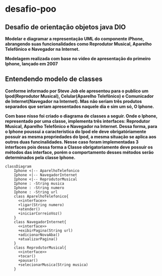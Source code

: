 # desafio-poo

## Desafio de orientação objetos java DIO

**Modelar e diagramar a representação UML do componente iPhone, abrangendo suas funcionalidades como Reprodutor Musical, Aparelho Telefônico e Navegador na Internet.**

**Modelagem realizada com base no vídeo de apresentação do primeiro Iphone, lançado em 2007**

## Entendendo modelo de classes 

**Conforme informado por Steve Job ele apresentou para o publico um Ipod(Reprodutor Musical), Celular(Aparelho Telefônico) e Comunicador de Internet(Navegador na Internet). Mas não seriam três produtos separados que seriam apresentados naquele dia e sim um só, O Iphone.**

**Com base nisso foi criado o diagrama de classes a seguir. Onde o Iphone, representado por uma classe, implementa três interfaces: Reprodutor Musical, Aparelho Telefônico e Navegador na Internet. Dessa forma, para o Iphone poussui a caracteristica do Ipod ele deve obrigatóriamente possuir as mesma propriedades do Ipod, a mesma situação se aplica aos outros duas funcinalidades. Nesse caso foram implementadas 3 interfaces pois dessa forma a Classe obrigatoriamente deve possuir os métodos das interface, porém o comportamento desses métodos serão determinados pela classe Iphone.**

```mermaid
classDiagram
    Iphone <|-- AparelhoTelefonico
    Iphone <|-- NavegadorInternet
    Iphone <|-- ReprodutorMusical
    Iphone : -String musica
    Iphone : -String numero
    Iphone : -String url
    class AparelhoTelefonico{
      <<interface>>
      +ligar(String numero)
      +atender()
      +iniciarCorreioVoz()
    }
    class NavegadorInternet{
      <<interface>>
      +exibirPagina(String url)
      +adicionarNovaAba()
      +atualizarPagina()
    }
    class ReprodutorMusical{
      <<interface>>
      +tocar()
      +pausar()
      +selecionarMusica(String musica)
    }
```
